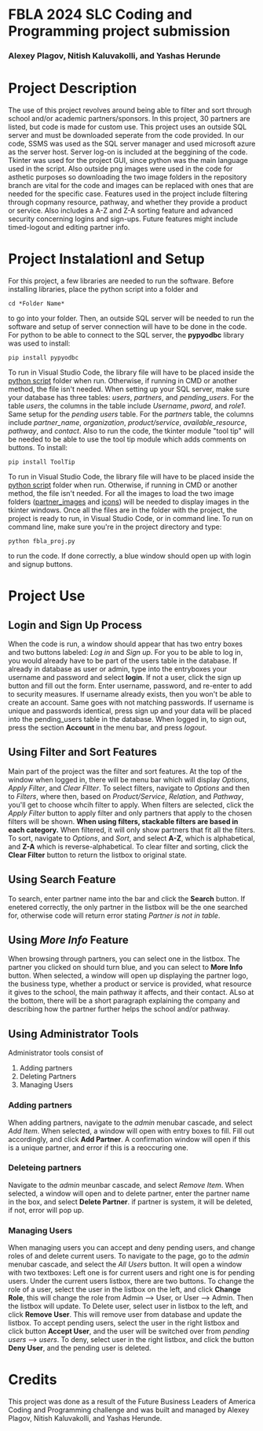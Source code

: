 # FBLA 2024 SLC Coding and Programming project submission
### Alexey Plagov, Nitish Kaluvakolli, and Yashas Herunde  

# Project Description
The use of this project revolves around being able to filter and sort through school and/or academic partners/sponsors. In this project, 30 partners are listed, 
but code is made for custom use. This project uses an outside SQL server and must be downloaded seperate from the code provided. In our code, SSMS was used as the SQL server
manager and used microsoft azure as the server host. Server log-on is included at the beggining of the code. Tkinter was used for the project GUI, since python was the main
language used in the script. Also outside png images were used in the code for asthetic purposes so downloading the two image folders in the repository branch are 
vital for the code and images can be replaced with ones that are needed for the specific case. Features used in the project include filtering through copmany resource, 
pathway, and whether they provide a product or service. Also includes a A-Z and Z-A sorting feature and advanced security concerning logins and sign-ups. 
Future features might include timed-logout and editing partner info.

# Project Instalationl and Setup
For this project, a few libraries are needed to run the software. Before installing libraries, place the python script into a folder and 
```
cd *Folder Name*
```
to go into your folder.
Then, an outside SQL server will be needed to run the software and setup of server connection will have to 
be done in the code. For python to be able to connect to the SQL server, the **pypyodbc** library was used to install:
```
pip install pypyodbc
```
To run in Visual Studio Code, the library file will have to be placed inside the [python script](https://github.com/AlexeyPlagov07/FBLA_Project/blob/Master/pypyodbc.py) folder when run. Otherwise, if running in CMD or another method, the file isn't 
needed. When setting up your SQL server, make sure your database has three tables: *users*, *partners*, and *pending_users*. For the table *users*, the columns in the table 
include *Username*, *pword*, and *role1*. Same setup for the *pending users* table. For the *partners* table, the columns include *partner_name*, *organization*,
*product/service*, *available_resource*, *pathway*, and *contact*.
Also to run the code, the tkinter module "tool tip" will be needed to be able to use the tool tip module which adds comments on buttons. To install:
```
pip install ToolTip
```
To run in Visual Studio Code, the library file will have to be placed inside the [python script](https://github.com/AlexeyPlagov07/FBLA_Project/blob/Master/tooltip.py) folder when run. Otherwise, if running in CMD or another method, the file isn't 
needed.
For all the images to load the two image folders ([partner_images](https://github.com/AlexeyPlagov07/FBLA_Project/tree/Master/partner_images) and [icons](https://github.com/AlexeyPlagov07/FBLA_Project/tree/Master/icons))
will be needed to display images in the tkinter windows. Once all the files are in the folder with the project, the project is ready to run, in Visual Studio Code, or in command line.
To run on command line, make sure you're in the project directory and type:
```
python fbla_proj.py
```
to run the code. If done correctly, a blue window should open up with login  and signup buttons.

# Project Use 
## Login and Sign Up Process 
When the code is run, a window should appear that has two entry boxes and two buttons labeled: *Log in* and *Sign up*. For you to be able to log in, you would already have to
be part of the users table in the database. If already in database as user or admin, type into the entryboxes your username and password and select **login**. If not a user, 
click the sign up button and fill out the form. Enter username, password, and re-enter to add to security measures. If username already exists, then you won't be able to create 
an account. Same goes with not matching passwords. If username is unique and passwords identical, press sign up and your data will be placed into the pending_users table in the database.
When logged in, to sign out, press the section **Account** in the menu bar, and press *logout*.
## Using Filter and Sort Features
Main part of the project was the filter and sort features. At the top of the window when logged in, there will be menu bar which will display *Options*, *Apply Filter*, and 
*Clear FIlter*. To select filters, navigate to *Options* and then to *Filters*, where then, based on *Product/Service*, *Relation*, and *Pathway*, you'll get to choose whcih filter to apply.
When filters are selected, click the *Apply Filter* button to apply filter and only partners that apply to the chosen filters will be shown. **When using filters, stackable filters 
are based in each category.** When filtered, it will only show partners that fit all the filters. To sort, navigate to *Options*, and *Sort*, and select **A-Z**, which is alphabetical,
and **Z-A** which is reverse-alphabetical. To clear filter and sorting, click the **Clear Filter** button to return the listbox to original state.
## Using Search Feature
To search, enter partner name into the bar and click the **Search** button. If enetered correctly, the only partner in the listbox will be the one searched for, otherwise
code will return error stating *Partner is not in table*.
## Using *More Info* Feature
When browsing through partners, you can select one in the listbox. The partner you clicked on should turn blue, and you can select to **More Info** button. When selected, a 
window will open up displaying the partner logo, the business type, whether a product or service is provided, what resource it gives to the school, the main pathway it affects,
and their contact. ALso at the bottom, there will be a short paragraph explaining the company and describing how the partner further helps the school and/or pathway.
## Using Administrator Tools
Administrator tools consist of 
1. Adding partners
2. Deleting Partners
3. Managing Users
### Adding partners
When adding partners, navigate to the *admin* menubar cascade, and select *Add Item*. When selected, a window will open with entry boxes to fill. Fill out accordingly, and
click **Add Partner**. A confirmation window will open if this is a unique partner, and error if this is a reoccuring one.
### Deleteing partners
Navigate to the *admin* meunbar cascade, and select *Remove Item*. When selected, a window will open and to delete partner, enter the partner name in the box, and select 
**Delete Partner**. if partner is system, it will be deleted, if not, error will pop up.
### Managing Users
When managing users you can accept and deny pending users, and change roles of and delete current users. To navigate to the page, go to the *admin* menubar cascade, and select
the *All Users* button. It will open a window with two textboxes: Left one is for current users and right one is for pending users. Under the current users listbox, there are two buttons.
To change the role of a user, select the user in the listbox on the left, and click **Change Role**, this will change the role from Admin --> User, or User --> Admin. Then the
listbox will update. To Delete user, select user in listbox to the left, and click **Remove User**. This will remove user from database and update the listbox. To accept pending users,
select the user in the right listbox and click button **Accept User**, and the user will be switched over from *pending users* --> *users*. To deny, select user in the right listbox,
and click the button **Deny User**, and the pending user is deleted.
# Credits
This project was done as a result of the Future Business Leaders of America Coding and Programming challenge and was built and managed by Alexey Plagov, Nitish Kaluvakolli, and Yashas Herunde.

